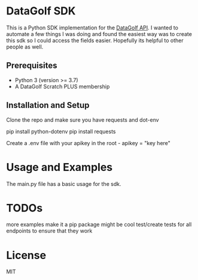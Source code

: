 # DataGolf SDK

This is a Python SDK implementation for the [DataGolf API](https://datagolf.com/api-access). I wanted to automate a few things I was doing and found the easiest way was to create this sdk so I could access the fields easier. Hopefully its helpful to other people as well.

## Prerequisites

- Python 3 (version >= 3.7)
- A DataGolf Scratch PLUS membership

## Installation and Setup

Clone the repo and make sure you have requests and dot-env

pip install python-dotenv
pip install requests

Create a .env file with your apikey in the root -
apikey = "key here"

# Usage and Examples

The main.py file has a basic usage for the sdk.


# TODOs

more examples
make it a pip package might be cool
test/create tests for all endpoints to ensure that they work

# License

MIT

